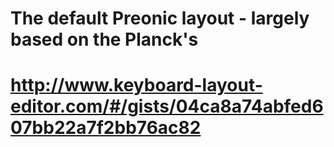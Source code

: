 # The default Preonic layout - largely based on the Planck's

# http://www.keyboard-layout-editor.com/#/gists/04ca8a74abfed607bb22a7f2bb76ac82
